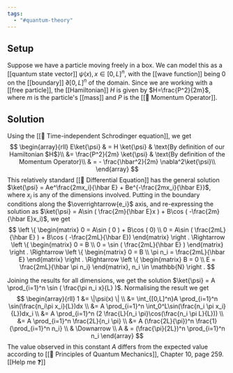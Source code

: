 ```yaml
---
tags:
  - "#quantum-theory"
---
```

## Setup
Suppose we have a particle moving freely in a box. We can model this as a [[quantum state vector]] $\psi(x), x \in [0,L]^n$, with the [[wave function]] being $0$ on the [[boundary]] $\partial [0,L]^n$ of the domain. Since we are working with a [[free particle]], the [[Hamiltonian]] $H$ is given by $H=\frac{P^2}{2m}$, where $m$ is the particle's [[mass]] and $P$ is the [[📘 Momentum Operator]].

## Solution

Using the [[📘 Time-independent Schrodinger equation]], we get
$$
\begin{array}{rll}
E\ket{\psi} & = H \ket{\psi} & \text{By definition of our Hamiltonian $H$}\\
&= \frac{P^2}{2m} \ket{\psi} & \text{By definition of the Momentum Operator}\\
& = - \frac{\hbar^2}{2m} \nabla^2\ket{\psi}\\
\end{array}
$$
This relatively standard [[📙 Differential Equation]] has the general solution $\ket{\psi} = Ae^\frac{2mx_i}{\hbar E} + Be^{-\frac{2mx_i}{\hbar E}}$, where $x_i$ is any of the dimensions involved. Putting in the boundary conditions along the $\overrightarrow{e_i}$ axis, and re-expressing the solution as $\ket{\psi} = A\sin ( \frac{2m}{\hbar E}x ) + B\cos ( -\frac{2m}{\hbar E}x_i)$, we get 
$$
\left \{
\begin{matrix}
0 = A\sin ( 0 ) + B\cos ( 0) \\
0 = A\sin ( \frac{2mL}{\hbar E} ) + B\cos ( -\frac{2mL}{\hbar E})
\end{matrix}
\right .
\Rightarrow
\left \{
\begin{matrix}
0 = B \\
0 = \sin ( \frac{2mL}{\hbar E} )
\end{matrix}
\right .
\Rightarrow
\left \{
\begin{matrix}
0 = B \\
\pi n_i = \frac{2mL}{\hbar E}
\end{matrix}
\right .
\Rightarrow
\left \{
\begin{matrix}
B = 0 \\
E = \frac{2mL}{\hbar \pi n_i}
\end{matrix}, n_i \in \mathbb{N}
\right .
$$

Joining the results for all dimensions, we get the solution $\ket{\psi} = A \prod_{i=1}^n \sin ( \frac{\pi n_i x}{L} )$. Normalising the result we get
$$
\begin{array}{rll}
1 &= \|\psi(x) \| \\
&= \int_{[0,L]^n}A \prod_{i=1}^n \sin(\frac{n_i\pi x_i}{L})dx \\
&= A \prod_{i=1}^n \int_0^L\sin(\frac{n_i \pi x_i}{L})dx_i \\
&= A \prod_{i=1}^n (2 \frac{L}{n_i \pi}\cos(\frac{n_i \pi L}{L})) \\
&= A \prod_{i=1}^n \frac{2L}{n_i \pi} \\
&= A (\frac{2L}{\pi})^n \frac{1}{\prod_{i=1}^n n_i} \\
& \Downarrow \\
A & = (\frac{\pi}{2L})^n \prod_{i=1}^n n_i
\end{array}
$$
The value observed in this constant $A$ differs from the expected value according to [[📖 Principles of Quantum Mechanics]], Chapter 10, page 259. [[Help me ❓]]